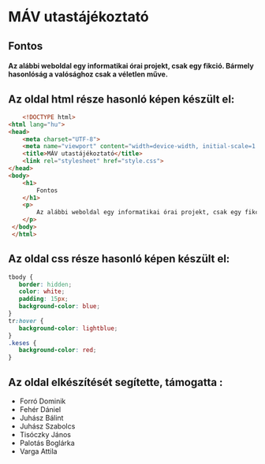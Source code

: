 # MÁV utastájékoztató
## Fontos
####   Az alábbi weboldal egy informatikai órai projekt, csak egy fikció. Bármely hasonlóság a valósághoz csak a véletlen műve.
## Az oldal html része hasonló képen készült el:

```html
    <!DOCTYPE html>
<html lang="hu">
<head>
    <meta charset="UTF-8">
    <meta name="viewport" content="width=device-width, initial-scale=1.0">
    <title>MÁV utastájékoztató</title>
    <link rel="stylesheet" href="style.css">
</head>
<body>
    <h1>
        Fontos
    </h1>
    <p> 
        Az alábbi weboldal egy informatikai órai projekt, csak egy fikció. Bármely hasonlóság a valósághoz csak a véletlen műve.
    </p>
 </body>
 </html>
 ```
 ## Az oldal css része hasonló képen készült el:
 ```css
 tbody {
    border: hidden;
    color: white;
    padding: 15px;
    background-color: blue;
 }
 tr:hover {
    background-color: lightblue;
 }
 .keses {
    background-color: red;
 }
 ```
 ## Az oldal elkészítését segítette, támogatta :
 - Forró Dominik
 - Fehér Dániel
 - Juhász Bálint
 - Juhász Szabolcs
 - Tisóczky János
 - Palotás Boglárka
 - Varga Attila